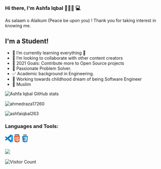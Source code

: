 ### Hi there, I'm Ashfa Iqbal 👋👨‍💻 💻

As salaam o Alaikum (Peace be upon you) ! Thank you for taking interest in knowing me.

## I'm a Student!

- 🌱 I’m currently learning everything 🤣
- 👯 I’m looking to collaborate with other content creators
- 🥅 2021 Goals: Contribute more to Open Source projects
- 🎲 Passionate Problem Solver.
- ✅ Academic background in Engineering.
- 🏃 Working towards childhood dream of being Software Engineer
- 🕌 Muslim



![Ashfa Iqbal GitHub stats](https://github-readme-stats.vercel.app/api?username=ashfaiqbal263&count_private=true)
<p><img align="center" src="https://github-readme-stats.vercel.app/api/top-langs/?username=ashfaiqbal263" alt="ahmedraza17260" /></p>  
<p><img align="center" src="https://github-readme-streak-stats.herokuapp.com/?user=ashfaiqbal263&" alt="ashfaiqbal263" /></p>  



### Languages and Tools:

<img align="left" alt="Visual Studio Code" width="26px" src="https://raw.githubusercontent.com/github/explore/80688e429a7d4ef2fca1e82350fe8e3517d3494d/topics/visual-studio-code/visual-studio-code.png" />
<img align="left" alt="HTML5" width="26px" src="https://raw.githubusercontent.com/github/explore/80688e429a7d4ef2fca1e82350fe8e3517d3494d/topics/html/html.png" />
<img align="left" alt="CSS3" width="26px" src="https://raw.githubusercontent.com/github/explore/80688e429a7d4ef2fca1e82350fe8e3517d3494d/topics/css/css.png" />

<br />
<br />

<!-- Profile Views -->
![](https://komarev.com/ghpvc/?username=ashfaiqbal263&style=plastic)

![Visitor Count](https://profile-counter.glitch.me/ashfaiqbal263/count.svg)

